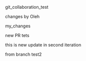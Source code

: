 git_collaboration_test

changes by Oleh

my_changes

new PR tets

this is new update in second iteration

from branch test2

